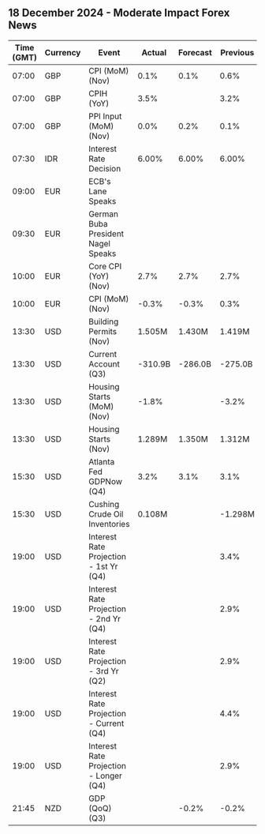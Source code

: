 ## 18 December 2024 - Moderate Impact Forex News

| Time (GMT) | Currency | Event | Actual | Forecast | Previous |
|------|----------|-------|--------|----------|----------|
| 07:00 | GBP | CPI (MoM) (Nov) | 0.1% | 0.1% | 0.6% |
| 07:00 | GBP | CPIH (YoY) | 3.5% |  | 3.2% |
| 07:00 | GBP | PPI Input (MoM) (Nov) | 0.0% | 0.2% | 0.1% |
| 07:30 | IDR | Interest Rate Decision | 6.00% | 6.00% | 6.00% |
| 09:00 | EUR | ECB's Lane Speaks |  |  |  |
| 09:30 | EUR | German Buba President Nagel Speaks |  |  |  |
| 10:00 | EUR | Core CPI (YoY) (Nov) | 2.7% | 2.7% | 2.7% |
| 10:00 | EUR | CPI (MoM) (Nov) | -0.3% | -0.3% | 0.3% |
| 13:30 | USD | Building Permits (Nov) | 1.505M | 1.430M | 1.419M |
| 13:30 | USD | Current Account (Q3) | -310.9B | -286.0B | -275.0B |
| 13:30 | USD | Housing Starts (MoM) (Nov) | -1.8% |  | -3.2% |
| 13:30 | USD | Housing Starts (Nov) | 1.289M | 1.350M | 1.312M |
| 15:30 | USD | Atlanta Fed GDPNow (Q4) | 3.2% | 3.1% | 3.1% |
| 15:30 | USD | Cushing Crude Oil Inventories | 0.108M |  | -1.298M |
| 19:00 | USD | Interest Rate Projection - 1st Yr (Q4) |  |  | 3.4% |
| 19:00 | USD | Interest Rate Projection - 2nd Yr (Q4) |  |  | 2.9% |
| 19:00 | USD | Interest Rate Projection - 3rd Yr (Q2) |  |  | 2.9% |
| 19:00 | USD | Interest Rate Projection - Current (Q4) |  |  | 4.4% |
| 19:00 | USD | Interest Rate Projection - Longer (Q4) |  |  | 2.9% |
| 21:45 | NZD | GDP (QoQ) (Q3) |  | -0.2% | -0.2% |
